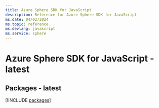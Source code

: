 ```yaml
---
title: Azure Sphere SDK for JavaScript
description: Reference for Azure Sphere SDK for JavaScript
ms.date: 04/02/2024
ms.topic: reference
ms.devlang: javascript
ms.service: sphere
---
```

# Azure Sphere SDK for JavaScript - latest
## Packages - latest
[!INCLUDE [packages](sphere-index.md)]